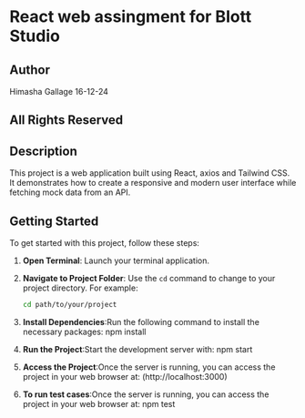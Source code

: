 # React web assingment for Blott Studio

## Author
Himasha Gallage
16-12-24

## All Rights Reserved

## Description
This project is a web application built using React, axios and Tailwind CSS. It demonstrates how to create a responsive and modern user interface while fetching mock data from an API.

## Getting Started
To get started with this project, follow these steps:

1. **Open Terminal**: Launch your terminal application.
2. **Navigate to Project Folder**: Use the `cd` command to change to your project directory. For example:
   ```bash
   cd path/to/your/project

3. **Install Dependencies**:Run the following command to install the necessary packages:
    npm install

4. **Run the Project**:Start the development server with:
    npm start

5. **Access the Project**:Once the server is running, you can access the project in your web browser at:
    (http://localhost:3000)

6. **To run test cases**:Once the server is running, you can access the project in your web browser at:
    npm test
